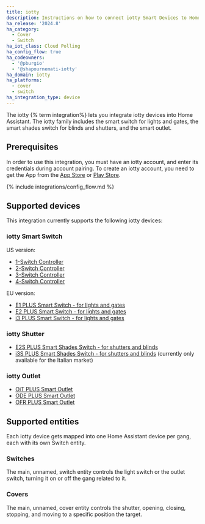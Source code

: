 ```yaml
---
title: iotty
description: Instructions on how to connect iotty Smart Devices to Home Assistant.
ha_release: '2024.8'
ha_category:
  - Cover
  - Switch
ha_iot_class: Cloud Polling
ha_config_flow: true
ha_codeowners:
  - '@pburgio'
  - '@shapournemati-iotty'
ha_domain: iotty
ha_platforms:
  - cover
  - switch
ha_integration_type: device
---
```


The iotty {% term integration%} lets you integrate iotty devices into Home Assistant. The iotty family includes the smart switch for lights and gates, the smart shades switch for blinds and shutters, and the smart outlet.

## Prerequisites

In order to use this integration, you must have an iotty account, and enter its credentials during account pairing.
To create an iotty account, you need to get the App from the [App Store](https://apps.apple.com/it/app/iotty-smart-home/id1230937401) or [Play Store](https://play.google.com/store/apps/details?id=com.dynamicait.iotty&hl=en).

{% include integrations/config_flow.md %}

## Supported devices

This integration currently supports the following iotty devices:

### iotty Smart Switch

US version:

- [1-Switch Controller](https://iottysmarthome.com/products/1-switch-controller?variant=43630747058389)
- [2-Switch Controller](https://iottysmarthome.com/products/2-switch-controller?variant=43630751219925)
- [3-Switch Controller](https://iottysmarthome.com/products/3-switch-controller?variant=43630760493269)
- [4-Switch Controller](https://iottysmarthome.com/products/4-switch-controller?variant=43630774386901)

EU version:

- [E1 PLUS Smart Switch - for lights and gates](https://iotty.uk/collections/prodotti-singoli/products/e1-e2-plus-smart-switch-for-lights-and-gates)
- [E2 PLUS Smart Switch - for lights and gates](https://iotty.uk/collections/prodotti-singoli/products/e1-e2-plus-smart-switch-for-lights-and-gates?variant=48626603032911)
- [i3 PLUS Smart Switch - for lights and gates](https://iotty.it/collections/prodotti-singoli/products/i3-plus-interruttore-intelligente-per-luci-e-cancelli)

### iotty Shutter

- [E2S PLUS Smart Shades Switch - for shutters and blinds](https://iotty.uk/collections/frontpage/products/e2s-plus-smart-shades-switch-for-shutters-and-blinds)
- [i3S PLUS Smart Shades Switch - for shutters and blinds](https://iotty.it/collections/prodotti-singoli/products/i3s-plus-interruttore-intelligente-per-tende-e-tapparelle) (currently only available for the Italian market)

### iotty Outlet

- [OiT PLUS Smart Outlet](https://iotty.it/collections/prodotti-singoli/products/oit-plus-presa-intelligente)
- [ODE PLUS Smart Outlet](https://iotty.de/collections/prodotti-singoli/products/ode-plus-smarte-steckdose)
- [OFR PLUS Smart Outlet](https://iotty.fr/collections/prodotti-singoli/products/ofr-plus-prise-intelligente)

## Supported entities

Each iotty device gets mapped into one Home Assistant device per gang, each with its own Switch entity.

### Switches

The main, unnamed, switch entity controls the light switch or the outlet switch, turning it on or off the gang related to it.

### Covers

The main, unnamed, cover entity controls the shutter, opening, closing, stopping, and moving to a specific position the target.
